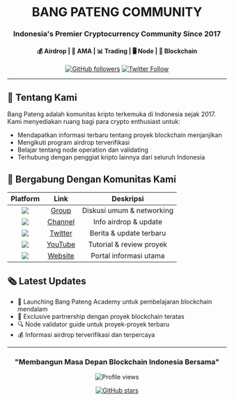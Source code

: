 <div align="center">  
  
# BANG PATENG COMMUNITY

### Indonesia's Premier Cryptocurrency Community Since 2017 
#### 💰 Airdrop | 💬 AMA | 📊 Trading | 🖥️ Node | 🔗 Blockchain  

[![GitHub followers](https://img.shields.io/github/followers/bangpateng?style=social)](https://github.com/bangpateng)
[![Twitter Follow](https://img.shields.io/twitter/follow/bangpateng_com?style=social)](https://twitter.com/bangpateng_)

</div>

---

## 🌟 Tentang Kami

Bang Pateng adalah komunitas kripto terkemuka di Indonesia sejak 2017. Kami menyediakan ruang bagi para crypto enthusiast untuk:
- Mendapatkan informasi terbaru tentang proyek blockchain menjanjikan
- Mengikuti program airdrop terverifikasi
- Belajar tentang node operation dan validating
- Terhubung dengan penggiat kripto lainnya dari seluruh Indonesia

## 📱 Bergabung Dengan Komunitas Kami

<div align="center">

| Platform | Link | Deskripsi |
|:--------:|:----:|:---------:|
| <img src="https://img.shields.io/badge/Telegram-2CA5E0?style=for-the-badge&logo=telegram&logoColor=white" /> | [Group](https://t.me/bangpateng_chat) | Diskusi umum & networking |
| <img src="https://img.shields.io/badge/Telegram-2CA5E0?style=for-the-badge&logo=telegram&logoColor=white" /> | [Channel](https://t.me/bangpateng_airdrop) | Info airdrop & update |
| <img src="https://img.shields.io/badge/Twitter-1DA1F2?style=for-the-badge&logo=twitter&logoColor=white" /> | [Twitter](https://www.twitter.com/bangpateng_com) | Berita & update terbaru |
| <img src="https://img.shields.io/badge/YouTube-FF0000?style=for-the-badge&logo=youtube&logoColor=white" /> | [YouTube](https://www.youtube.com/c/BangPateng/) | Tutorial & review proyek |
| <img src="https://img.shields.io/badge/Website-0078D7?style=for-the-badge&logo=google-chrome&logoColor=white" /> | [Website](http://www.bangpateng.xyz) | Portal informasi utama |

</div>

</div>

## 🗞️ Latest Updates

- 🚀 Launching Bang Pateng Academy untuk pembelajaran blockchain mendalam
- 🌟 Exclusive partnership dengan proyek blockchain teratas
- 🔍 Node validator guide untuk proyek-proyek terbaru
- 💰 Informasi airdrop terverifikasi dan terpercaya

---

<div align="center">

### "Membangun Masa Depan Blockchain Indonesia Bersama"

<img src="https://komarev.com/ghpvc/?username=bangpateng&style=flat-square&color=blue" alt="Profile views"/>

[![GitHub stars](https://img.shields.io/github/stars/bangpateng/bangpateng?style=social)](https://github.com/bangpateng/bangpateng)

</div>

